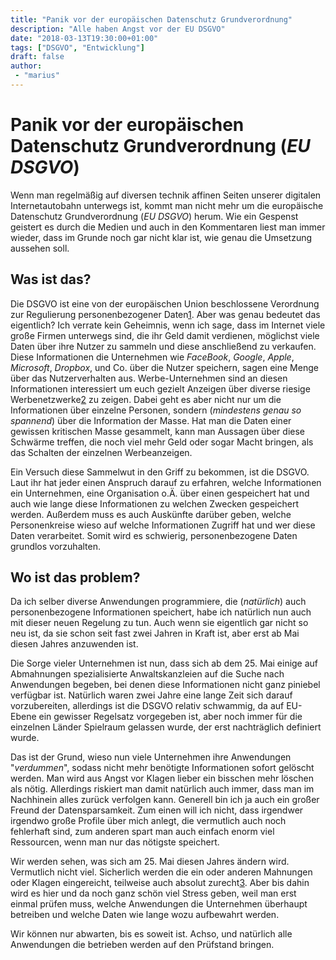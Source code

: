 ```yaml
---
title: "Panik vor der europäischen Datenschutz Grundverordnung"
description: "Alle haben Angst vor der EU DSGVO"
date: "2018-03-13T19:30:00+01:00"
tags: ["DSGVO", "Entwicklung"]
draft: false
author:
 - "marius"
---
```


# Panik vor der europäischen Datenschutz Grundverordnung (_EU DSGVO_)
Wenn man regelmäßig auf diversen technik affinen Seiten unserer digitalen Internetautobahn unterwegs ist, kommt man nicht mehr um die europäische Datenschutz Grundverordnung (_EU DSGVO_) herum. Wie ein Gespenst geistert es durch die Medien und auch in den Kommentaren liest man immer wieder, dass im Grunde noch gar nicht klar ist, wie genau die Umsetzung aussehen soll.

## Was ist das?
Die DSGVO ist eine von der europäischen Union beschlossene Verordnung zur Regulierung personenbezogener Daten[1]. Aber was genau bedeutet das eigentlich? Ich verrate kein Geheimnis, wenn ich sage, dass im Internet viele große Firmen unterwegs sind, die ihr Geld damit verdienen, möglichst viele Daten über ihre Nutzer zu sammeln und diese anschließend zu verkaufen. Diese Informationen die Unternehmen wie _FaceBook_, _Google_, _Apple_, _Microsoft_, _Dropbox_, und Co. über die Nutzer speichern, sagen eine Menge über das Nutzerverhalten aus. Werbe-Unternehmen sind an diesen Informationen interessiert um euch gezielt Anzeigen über diverse riesige Werbenetzwerke[2] zu zeigen. Dabei geht es aber nicht nur um die Informationen über einzelne Personen, sondern (_mindestens genau so spannend_) über die Information der Masse. Hat man die Daten einer gewissen kritischen Masse gesammelt, kann man Aussagen über diese Schwärme treffen, die noch viel mehr Geld oder sogar Macht bringen, als das Schalten der einzelnen Werbeanzeigen.

Ein Versuch diese Sammelwut in den Griff zu bekommen, ist die DSGVO. Laut ihr hat jeder einen Anspruch darauf zu erfahren, welche Informationen ein Unternehmen, eine Organisation o.Ä. über einen gespeichert hat und auch wie lange diese Informationen zu welchen Zwecken gespeichert werden. Außerdem muss es auch Auskünfte darüber geben, welche Personenkreise wieso auf welche Informationen Zugriff hat und wer diese Daten verarbeitet. Somit wird es schwierig, personenbezogene Daten grundlos vorzuhalten.

## Wo ist das problem?
Da ich selber diverse Anwendungen programmiere, die (_natürlich_) auch personenbezogene Informationen speichert, habe ich natürlich nun auch mit dieser neuen Regelung zu tun. Auch wenn sie eigentlich gar nicht so neu ist, da sie schon seit fast zwei Jahren in Kraft ist, aber erst ab Mai diesen Jahres anzuwenden ist.

Die Sorge vieler Unternehmen ist nun, dass sich ab dem 25. Mai einige auf Abmahnungen spezialisierte Anwaltskanzleien auf die Suche nach Anwendungen begeben, bei denen diese Informationen nicht ganz piniebel verfügbar ist. Natürlich waren zwei Jahre eine lange Zeit sich darauf vorzubereiten, allerdings ist die DSGVO relativ schwammig, da auf EU-Ebene ein gewisser Regelsatz vorgegeben ist, aber noch immer für die einzelnen Länder Spielraum gelassen wurde, der erst nachträglich definiert wurde.

Das ist der Grund, wieso nun viele Unternehmen ihre Anwendungen "_verdummen_", sodass nicht mehr benötigte Informationen sofort gelöscht werden. Man wird aus Angst vor Klagen lieber ein bisschen mehr löschen als nötig. Allerdings riskiert man damit natürlich auch immer, dass man im Nachhinein alles zurück verfolgen kann. Generell bin ich ja auch ein großer Freund der Datensparsamkeit. Zum einen will ich nicht, dass irgendwer irgendwo große Profile über mich anlegt, die vermutlich auch noch fehlerhaft sind, zum anderen spart man auch einfach enorm viel Ressourcen, wenn man nur das nötigste speichert.

Wir werden sehen, was sich am 25. Mai diesen Jahres ändern wird. Vermutlich nicht viel. Sicherlich werden die ein oder anderen Mahnungen oder Klagen eingereicht, teilweise auch absolut zurecht[3]. Aber bis dahin wird es hier und da noch ganz schön viel Stress geben, weil man erst einmal prüfen muss, welche Anwendungen die Unternehmen überhaupt betreiben und welche Daten wie lange wozu aufbewahrt werden.

Wir können nur abwarten, bis es soweit ist. Achso, und natürlich alle Anwendungen die betrieben werden auf den Prüfstand bringen.



[1]: https://de.wikipedia.org/wiki/Datenschutz-Grundverordnung
[2]: https://de.wikipedia.org/wiki/Google-Werbenetzwerk
[3]: https://www.heise.de/newsticker/meldung/Datenschutzskandal-bei-Telekom-Austria-3989557.html
